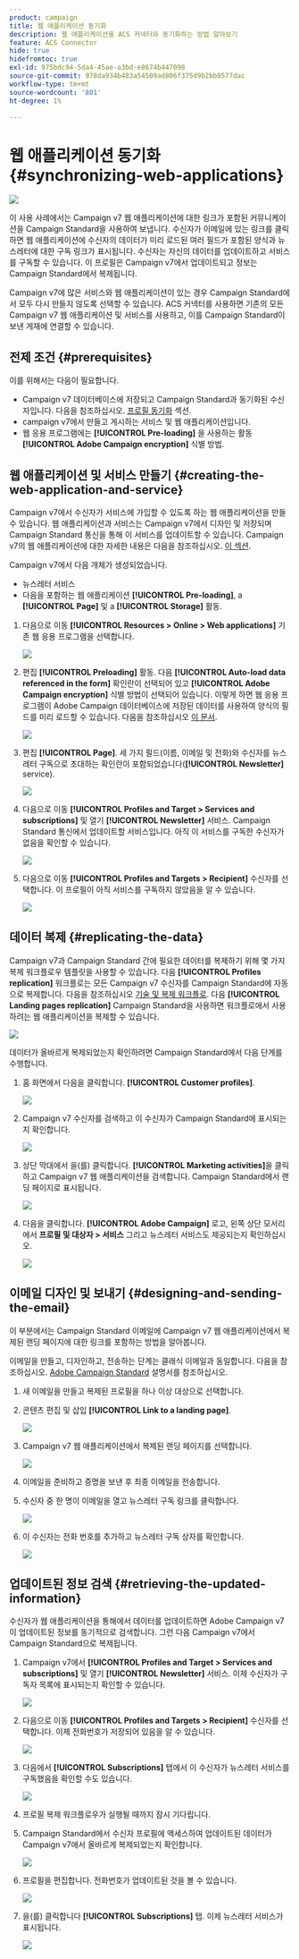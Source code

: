 ```yaml
---
product: campaign
title: 웹 애플리케이션 동기화
description: 웹 애플리케이션을 ACS 커넥터와 동기화하는 방법 알아보기
feature: ACS Connector
hide: true
hidefromtoc: true
exl-id: 975bdc94-5da4-45ae-a3bd-e8674b447098
source-git-commit: 978da934b483a54509ad806f375d9b2bb0577dac
workflow-type: tm+mt
source-wordcount: '801'
ht-degree: 1%

---
```


# 웹 애플리케이션 동기화{#synchronizing-web-applications}

![](../../assets/v7-only.svg)

이 사용 사례에서는 Campaign v7 웹 애플리케이션에 대한 링크가 포함된 커뮤니케이션을 Campaign Standard을 사용하여 보냅니다. 수신자가 이메일에 있는 링크를 클릭하면 웹 애플리케이션에 수신자의 데이터가 미리 로드된 여러 필드가 포함된 양식과 뉴스레터에 대한 구독 링크가 표시됩니다. 수신자는 자신의 데이터를 업데이트하고 서비스를 구독할 수 있습니다. 이 프로필은 Campaign v7에서 업데이트되고 정보는 Campaign Standard에서 복제됩니다.

Campaign v7에 많은 서비스와 웹 애플리케이션이 있는 경우 Campaign Standard에서 모두 다시 만들지 않도록 선택할 수 있습니다. ACS 커넥터를 사용하면 기존의 모든 Campaign v7 웹 애플리케이션 및 서비스를 사용하고, 이를 Campaign Standard이 보낸 게재에 연결할 수 있습니다.

## 전제 조건 {#prerequisites}

이를 위해서는 다음이 필요합니다.

* Campaign v7 데이터베이스에 저장되고 Campaign Standard과 동기화된 수신자입니다. 다음을 참조하십시오. [프로필 동기화](../../integrations/using/synchronizing-profiles.md) 섹션.
* campaign v7에서 만들고 게시하는 서비스 및 웹 애플리케이션입니다.
* 웹 응용 프로그램에는 **[!UICONTROL Pre-loading]** 을 사용하는 활동 **[!UICONTROL Adobe Campaign encryption]** 식별 방법.

## 웹 애플리케이션 및 서비스 만들기 {#creating-the-web-application-and-service}

Campaign v7에서 수신자가 서비스에 가입할 수 있도록 하는 웹 애플리케이션을 만들 수 있습니다. 웹 애플리케이션과 서비스는 Campaign v7에서 디자인 및 저장되며 Campaign Standard 통신을 통해 이 서비스를 업데이트할 수 있습니다. Campaign v7의 웹 애플리케이션에 대한 자세한 내용은 다음을 참조하십시오. [이 섹션](../../web/using/adding-fields-to-a-web-form.md#subscription-checkboxes).

Campaign v7에서 다음 개체가 생성되었습니다.

* 뉴스레터 서비스
* 다음을 포함하는 웹 애플리케이션 **[!UICONTROL Pre-loading]**, a **[!UICONTROL Page]** 및 a **[!UICONTROL Storage]** 활동.

1. 다음으로 이동 **[!UICONTROL Resources > Online > Web applications]** 기존 웹 응용 프로그램을 선택합니다.

   ![](assets/acs_connect_lp_2.png)

1. 편집 **[!UICONTROL Preloading]** 활동. 다음 **[!UICONTROL Auto-load data referenced in the form]** 확인란이 선택되어 있고 **[!UICONTROL Adobe Campaign encryption]** 식별 방법이 선택되어 있습니다. 이렇게 하면 웹 응용 프로그램이 Adobe Campaign 데이터베이스에 저장된 데이터를 사용하여 양식의 필드를 미리 로드할 수 있습니다. 다음을 참조하십시오 [이 문서](../../web/using/publishing-a-web-form.md#pre-loading-the-form-data).

   ![](assets/acs_connect_lp_4.png)

1. 편집 **[!UICONTROL Page]**. 세 가지 필드(이름, 이메일 및 전화)와 수신자를 뉴스레터 구독으로 초대하는 확인란이 포함되었습니다(**[!UICONTROL Newsletter]** service).

   ![](assets/acs_connect_lp_3.png)

1. 다음으로 이동 **[!UICONTROL Profiles and Target > Services and subscriptions]** 및 열기 **[!UICONTROL Newsletter]** 서비스. Campaign Standard 통신에서 업데이트할 서비스입니다. 아직 이 서비스를 구독한 수신자가 없음을 확인할 수 있습니다.

   ![](assets/acs_connect_lp_5.png)

1. 다음으로 이동 **[!UICONTROL Profiles and Targets > Recipient]** 수신자를 선택합니다. 이 프로필이 아직 서비스를 구독하지 않았음을 알 수 있습니다.

   ![](assets/acs_connect_lp_6.png)

## 데이터 복제 {#replicating-the-data}

Campaign v7과 Campaign Standard 간에 필요한 데이터를 복제하기 위해 몇 가지 복제 워크플로우 템플릿을 사용할 수 있습니다. 다음 **[!UICONTROL Profiles replication]** 워크플로는 모든 Campaign v7 수신자를 Campaign Standard에 자동으로 복제합니다. 다음을 참조하십시오 [기술 및 복제 워크플로](../../integrations/using/acs-connector-principles-and-data-cycle.md#technical-and-replication-workflows). 다음 **[!UICONTROL Landing pages replication]** Campaign Standard을 사용하면 워크플로에서 사용하려는 웹 애플리케이션을 복제할 수 있습니다.

![](assets/acs_connect_lp_1.png)

데이터가 올바르게 복제되었는지 확인하려면 Campaign Standard에서 다음 단계를 수행합니다.

1. 홈 화면에서 다음을 클릭합니다. **[!UICONTROL Customer profiles]**.

   ![](assets/acs_connect_lp_7.png)

1. Campaign v7 수신자를 검색하고 이 수신자가 Campaign Standard에 표시되는지 확인합니다.

   ![](assets/acs_connect_lp_8.png)

1. 상단 막대에서 을(를) 클릭합니다. **[!UICONTROL Marketing activities]**&#x200B;을 클릭하고 Campaign v7 웹 애플리케이션을 검색합니다. Campaign Standard에서 랜딩 페이지로 표시됩니다.

   ![](assets/acs_connect_lp_9.png)

1. 다음을 클릭합니다. **[!UICONTROL Adobe Campaign]** 로고, 왼쪽 상단 모서리에서 **프로필 및 대상자 > 서비스** 그리고 뉴스레터 서비스도 제공되는지 확인하십시오.

   ![](assets/acs_connect_lp_10.png)

## 이메일 디자인 및 보내기 {#designing-and-sending-the-email}

이 부분에서는 Campaign Standard 이메일에 Campaign v7 웹 애플리케이션에서 복제된 랜딩 페이지에 대한 링크를 포함하는 방법을 알아봅니다.

이메일을 만들고, 디자인하고, 전송하는 단계는 클래식 이메일과 동일합니다. 다음을 참조하십시오. [Adobe Campaign Standard](https://experienceleague.adobe.com/docs/campaign-standard/using/campaign-standard-home.html?lang=ko) 설명서를 참조하십시오.

1. 새 이메일을 만들고 복제된 프로필을 하나 이상 대상으로 선택합니다.
1. 콘텐츠 편집 및 삽입 **[!UICONTROL Link to a landing page]**.

   ![](assets/acs_connect_lp_12.png)

1. Campaign v7 웹 애플리케이션에서 복제된 랜딩 페이지를 선택합니다.

   ![](assets/acs_connect_lp_13.png)

1. 이메일을 준비하고 증명을 보낸 후 최종 이메일을 전송합니다.
1. 수신자 중 한 명이 이메일을 열고 뉴스레터 구독 링크를 클릭합니다.

   ![](assets/acs_connect_lp_14.png)

1. 이 수신자는 전화 번호를 추가하고 뉴스레터 구독 상자를 확인합니다.

   ![](assets/acs_connect_lp_15.png)

## 업데이트된 정보 검색 {#retrieving-the-updated-information}

수신자가 웹 애플리케이션을 통해에서 데이터를 업데이트하면 Adobe Campaign v7이 업데이트된 정보를 동기적으로 검색합니다. 그런 다음 Campaign v7에서 Campaign Standard으로 복제됩니다.

1. Campaign v7에서 **[!UICONTROL Profiles and Target > Services and subscriptions]** 및 열기 **[!UICONTROL Newsletter]** 서비스. 이제 수신자가 구독자 목록에 표시되는지 확인할 수 있습니다.

   ![](assets/acs_connect_lp_16.png)

1. 다음으로 이동 **[!UICONTROL Profiles and Targets > Recipient]** 수신자를 선택합니다. 이제 전화번호가 저장되어 있음을 알 수 있습니다.

   ![](assets/acs_connect_lp_17.png)

1. 다음에서 **[!UICONTROL Subscriptions]** 탭에서 이 수신자가 뉴스레터 서비스를 구독했음을 확인할 수도 있습니다.

   ![](assets/acs_connect_lp_18.png)

1. 프로필 복제 워크플로우가 실행될 때까지 잠시 기다립니다.
1. Campaign Standard에서 수신자 프로필에 액세스하여 업데이트된 데이터가 Campaign v7에서 올바르게 복제되었는지 확인합니다.

   ![](assets/acs_connect_lp_19.png)

1. 프로필을 편집합니다. 전화번호가 업데이트된 것을 볼 수 있습니다.

   ![](assets/acs_connect_lp_20.png)

1. 을(를) 클릭합니다 **[!UICONTROL Subscriptions]** 탭. 이제 뉴스레터 서비스가 표시됩니다.

   ![](assets/acs_connect_lp_21.png)
